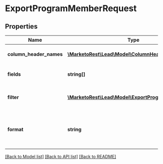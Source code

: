 # ExportProgramMemberRequest

## Properties
Name | Type | Description | Notes
------------ | ------------- | ------------- | -------------
**column_header_names** | [**\MarketoRest\Lead\Model\ColumnHeaderNames**](ColumnHeaderNames.md) | File header field names override (corresponds with REST API name) | [optional] 
**fields** | **string[]** | Comma-separated list of fields to include in the file | 
**filter** | [**\MarketoRest\Lead\Model\ExportProgramMemberFilter**](ExportProgramMemberFilter.md) | Program member record selection criteria. Must be the following: \&quot;programId\&quot; | 
**format** | **string** | File format to create(\&quot;CSV\&quot;, \&quot;TSV\&quot;, \&quot;SSV\&quot;).  Default is \&quot;CSV\&quot; | [optional] 

[[Back to Model list]](../README.md#documentation-for-models) [[Back to API list]](../README.md#documentation-for-api-endpoints) [[Back to README]](../README.md)


